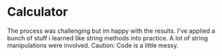 # Calculator

The process was challenging but im happy with the results.
I've applied a bunch of stuff i learned like string methods into practice.
A lot of string manipulations were involved.
Caution: Code is a little messy.
